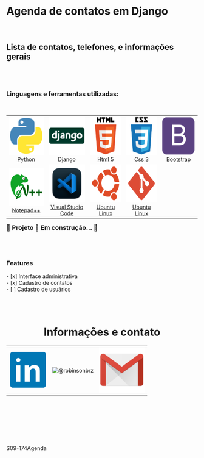 ﻿<h1 align="left">Agenda de contatos em Django</h1>
<br>
<h2 align="left">Lista de contatos, telefones, e informações gerais</h2>
<br><br>
<h3 align="left">Linguagens e ferramentas utilizadas:</h3>
<br>
<div align="left">
    <table align="left">
        <tr>
            <td align=center >
                <a  href="https://www.linkedin.com/in/robinsonbrz/">
                <img src="templates/static/img/python.png" width="100" height="100"/>
                <br /> Python
            </td>
            <td align=center >
                <a  href="https://www.linkedin.com/in/robinsonbrz/">
                <img src="templates/static/img/django2.png"  width="100" height="100"/>
                <br /> Django
            </td>
            <td align=center >
                <a  href="https://www.linkedin.com/in/robinsonbrz/">
                <img src="templates/static/img/html-5.png" width="100" height="100"/>
                <br /> Html 5
            </td>
            <td align=center >
                <a  href="https://www.linkedin.com/in/robinsonbrz/">
                <img src="templates/static/img/css-3.png"  width="100" height="100"/>
                <br /> Css 3
            </td>
            <td align=center >
                <a  href="https://www.linkedin.com/in/robinsonbrz/">
                <img src="templates/static/img/bootstrap.png"  width="100" height="100"/>
                <br /> Bootstrap 
            </td>
       </tr>
        <tr>
            <td align=center >
                <a  href="https://www.linkedin.com/in/robinsonbrz/">
                <img src="templates/static/img/Notepad++.png" width="100" height="100"/>
                <br /> Notepad++
            </td>
            <td align=center >
                <a  href="https://www.linkedin.com/in/robinsonbrz/">
                <img src="templates/static/img/visual_studio_code.png" width="100" height="100"/>
                <br /> Visual Studio Code
            </td>
            <td align=center >
                <a  href="https://www.linkedin.com/in/robinsonbrz/">
                <img src="templates/static/img/ubuntu.png" width="100" height="100"/>
                <br /> Ubuntu Linux
            </td>
            <td align=center >
                <a  href="https://www.linkedin.com/in/robinsonbrz/" >
                <img src="templates/static/img/git.png" width="100" height="100"/>
                <br /> Ubuntu Linux
            </td>			
        </tr>
    </table>
</div>
<br><br><br><br><br><br><br><br><br><br><br><br><br><br><br>

<h3 align="left"> 
	🚧  Projeto 🚀 Em construção...  🚧
</h3>

<br><br>

<h3 align="left"> Features </h3>

<div align="left">
- [x] Interface administrativa<br>
- [x] Cadastro de contatos<br>
- [ ] Cadastro de usuários<br>
</div>

<br><br>

<h1 align="center"> Informações e contato </h1> 

<div align="center">
    <table>
        </tr>
            <td>
                <a  href="https://www.linkedin.com/in/robinsonbrz/"><img src="templates/static/img/linkedin.png" width="100" height="100">
            </td>
            <td>
                <img  src="https://avatars.githubusercontent.com/u/18150643?s=96&amp;v=4" alt="@robinsonbrz" width="30" height="30">
            </td>
            <td>
                <a href="mailto:robinsonbrz@gmail.com">
                <img src="templates/static/img/gmail.png" width="120" height="120" ></a>
            </td>
        </tr>
    </table> 
</div>
<br><br><br><br><br><br>

S09-174Agenda


